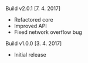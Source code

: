 Build v2.0.1 [7. 4. 2017]
- Refactored core
- Improved API
- Fixed network overflow bug

Build v1.0.0 [3. 4. 2017]
- Initial release
